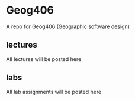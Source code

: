 # Geog406
A repo for Geog406 (Geographic software design)



## lectures

All lectures will be posted here
## labs

All lab assignments will be posted here
